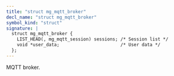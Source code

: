 ```yaml
---
title: "struct mg_mqtt_broker"
decl_name: "struct mg_mqtt_broker"
symbol_kind: "struct"
signature: |
  struct mg_mqtt_broker {
    LIST_HEAD(, mg_mqtt_session) sessions; /* Session list */
    void *user_data;                       /* User data */
  };
---
```


MQTT broker. 

